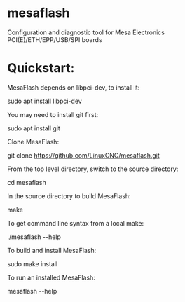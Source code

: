 # mesaflash

Configuration and diagnostic tool for Mesa Electronics PCI(E)/ETH/EPP/USB/SPI boards

Quickstart:
===========

MesaFlash depends on libpci-dev, to install it:

  sudo apt install libpci-dev

You may need to install git first:

  sudo apt install git

Clone MesaFlash:

  git clone https://github.com/LinuxCNC/mesaflash.git

From the top level directory, switch to the source directory:

  cd mesaflash

In the source directory to build MesaFlash:

  make

To get command line syntax from a local make:

  ./mesaflash --help

To build and install MesaFlash:

  sudo make install

To run an installed MesaFlash:

  mesaflash --help



